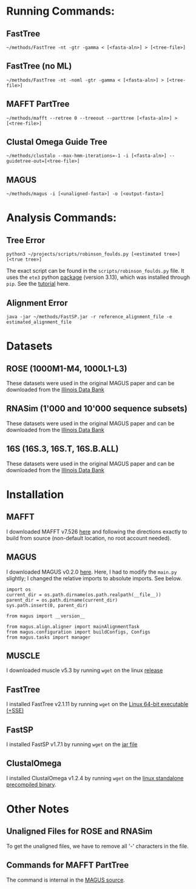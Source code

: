 # Running Commands:

## FastTree
	~/methods/FastTree -nt -gtr -gamma < [<fasta-aln>] > [<tree-file>]

## FastTree (no ML)
	~/methods/FastTree -nt -noml -gtr -gamma < [<fasta-aln>] > [<tree-file>]

## MAFFT PartTree
	~/methods/mafft --retree 0 --treeout --parttree [<fasta-aln>] > [<tree-file>]

## Clustal Omega Guide Tree
	~/methods/clustalo --max-hmm-iterations=-1 -i [<fasta-aln>] --guidetree-out=[<tree-file>]

## MAGUS
	~/methods/magus -i [<unaligned-fasta>] -o [<output-fasta>]

# Analysis Commands:

## Tree Error
	python3 ~/projects/scripts/robinson_foulds.py [<estimated tree>] [<true tree>]

The exact script can be found in the `scripts/robinson_foulds.py` file.
It uses the `ete3` python [package](https://pypi.org/project/ete3/) (version 3.13), which was installed through `pip`.
See the [tutorial](https://etetoolkit.org/docs/latest/tutorial/tutorial_trees.html#robinson-foulds-distance) here.

## Alignment Error
	java -jar ~/methods/FastSP.jar -r reference_alignment_file -e estimated_alignment_file

# Datasets

## ROSE (1000M1-M4, 1000L1-L3)
These datasets were used in the original MAGUS paper and can be downloaded from the [Illinois Data Bank](https://doi.org/10.13012/B2IDB-2643961_V1)

## RNASim (1'000 and 10'000 sequence subsets)
These datasets were used in the original MAGUS paper and can be downloaded from the [Illinois Data Bank](https://doi.org/10.13012/B2IDB-2643961_V1)

## 16S (16S.3, 16S.T, 16S.B.ALL)
These datasets were used in the original MAGUS paper and can be downloaded from the [Illinois Data Bank](https://doi.org/10.13012/B2IDB-2643961_V1)

# Installation

## MAFFT
I downloaded MAFFT v7.526 [here](https://gitlab.com/sysimm/mafft) and following the directions exactly to build from source (non-default location, no root account needed).

## MAGUS
I downloaded MAGUS v0.2.0 [here](https://github.com/vlasmirnov/MAGUS). Here, I had to modify the `main.py` slightly; I changed the relative imports to absolute imports. See below.
```
import os
current_dir = os.path.dirname(os.path.realpath(__file__))
parent_dir = os.path.dirname(current_dir)
sys.path.insert(0, parent_dir)

from magus import __version__

from magus.align.aligner import mainAlignmentTask
from magus.configuration import buildConfigs, Configs
from magus.tasks import manager
```

## MUSCLE
I downloaded muscle v5.3 by running `wget` on the linux [release](https://github.com/rcedgar/muscle/releases/tag/v5.3)

## FastTree
I installed FastTree v2.1.11 by running `wget` on the [Linux 64-bit executable (+SSE)](https://morgannprice.github.io/fasttree/FastTree)

## FastSP
I installed FastSP v1.7.1 by running `wget` on the [jar file](https://github.com/smirarab/FastSP/blob/master/FastSP.jar)

## ClustalOmega
I installed ClustalOmega v1.2.4 by running `wget` on the [linux standalone precompiled binary](http://www.clustal.org/omega/).

# Other Notes

## Unaligned Files for ROSE and RNASim
To get the unaligned files, we have to remove all '-' characters in the file.

## Commands for MAFFT PartTree
The command is internal in the [MAGUS source](https://github.com/vlasmirnov/MAGUS/blob/master/magus/tools/external_tools.py).
